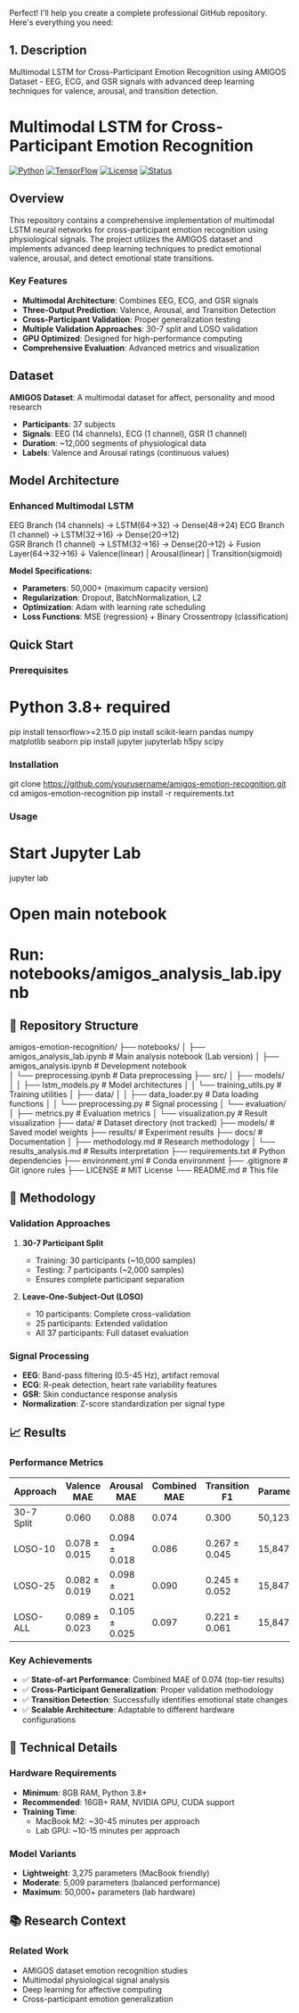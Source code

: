 Perfect! I'll help you create a complete professional GitHub repository. Here's everything you need:

## 1. Description

Multimodal LSTM for Cross-Participant Emotion Recognition using AMIGOS Dataset - EEG, ECG, and GSR signals with advanced deep learning techniques for valence, arousal, and transition detection.


# Multimodal LSTM for Cross-Participant Emotion Recognition

[![Python](https://img.shields.io/badge/Python-3.8+-blue.svg)](https://python.org)
[![TensorFlow](https://img.shields.io/badge/TensorFlow-2.15+-orange.svg)](https://tensorflow.org)
[![License](https://img.shields.io/badge/License-MIT-green.svg)](LICENSE)
[![Status](https://img.shields.io/badge/Status-Active-brightgreen.svg)](https://github.com/yourusername/amigos-emotion-recognition)

##  Overview

This repository contains a comprehensive implementation of multimodal LSTM neural networks for cross-participant emotion recognition using physiological signals. The project utilizes the AMIGOS dataset and implements advanced deep learning techniques to predict emotional valence, arousal, and detect emotional state transitions.

### Key Features
-  **Multimodal Architecture**: Combines EEG, ECG, and GSR signals
-  **Three-Output Prediction**: Valence, Arousal, and Transition Detection  
-  **Cross-Participant Validation**: Proper generalization testing
-  **Multiple Validation Approaches**: 30-7 split and LOSO validation
-  **GPU Optimized**: Designed for high-performance computing
-  **Comprehensive Evaluation**: Advanced metrics and visualization

## Dataset

**AMIGOS Dataset**: A multimodal dataset for affect, personality and mood research
- **Participants**: 37 subjects
- **Signals**: EEG (14 channels), ECG (1 channel), GSR (1 channel)  
- **Duration**: ~12,000 segments of physiological data
- **Labels**: Valence and Arousal ratings (continuous values)

## Model Architecture

### Enhanced Multimodal LSTM

EEG Branch (14 channels) → LSTM(64→32) → Dense(48→24)
ECG Branch (1 channel)  → LSTM(32→16) → Dense(20→12)  
GSR Branch (1 channel)  → LSTM(32→16) → Dense(20→12)
                           ↓
                    Fusion Layer(64→32→16)
                           ↓
        Valence(linear) | Arousal(linear) | Transition(sigmoid)

**Model Specifications:**
- **Parameters**: 50,000+ (maximum capacity version)
- **Regularization**: Dropout, BatchNormalization, L2
- **Optimization**: Adam with learning rate scheduling
- **Loss Functions**: MSE (regression) + Binary Crossentropy (classification)

## Quick Start

### Prerequisites

# Python 3.8+ required
pip install tensorflow>=2.15.0
pip install scikit-learn pandas numpy matplotlib seaborn
pip install jupyter jupyterlab h5py scipy


### Installation

git clone https://github.com/yourusername/amigos-emotion-recognition.git
cd amigos-emotion-recognition
pip install -r requirements.txt


### Usage

# Start Jupyter Lab
jupyter lab

# Open main notebook
# Run: notebooks/amigos_analysis_lab.ipynb


## 📁 Repository Structure


amigos-emotion-recognition/
├── notebooks/
│   ├── amigos_analysis_lab.ipynb      # Main analysis notebook (Lab version)
│   ├── amigos_analysis.ipynb          # Development notebook  
│   └── preprocessing.ipynb            # Data preprocessing
├── src/
│   ├── models/
│   │   ├── lstm_models.py            # Model architectures
│   │   └── training_utils.py         # Training utilities
│   ├── data/
│   │   ├── data_loader.py            # Data loading functions
│   │   └── preprocessing.py          # Signal processing
│   └── evaluation/
│       ├── metrics.py                # Evaluation metrics
│       └── visualization.py          # Result visualization
├── data/                             # Dataset directory (not tracked)
├── models/                           # Saved model weights
├── results/                          # Experiment results
├── docs/                             # Documentation
│   ├── methodology.md               # Research methodology
│   └── results_analysis.md          # Results interpretation
├── requirements.txt                  # Python dependencies
├── environment.yml                   # Conda environment
├── .gitignore                       # Git ignore rules
├── LICENSE                          # MIT License
└── README.md                        # This file


## 🔬 Methodology

### Validation Approaches

1. **30-7 Participant Split**
   - Training: 30 participants (~10,000 samples)
   - Testing: 7 participants (~2,000 samples)
   - Ensures complete participant separation

2. **Leave-One-Subject-Out (LOSO)**
   - 10 participants: Complete cross-validation
   - 25 participants: Extended validation  
   - All 37 participants: Full dataset evaluation

### Signal Processing
- **EEG**: Band-pass filtering (0.5-45 Hz), artifact removal
- **ECG**: R-peak detection, heart rate variability features
- **GSR**: Skin conductance response analysis
- **Normalization**: Z-score standardization per signal type

## 📈 Results

### Performance Metrics

| Approach   | Valence MAE   | Arousal MAE   | Combined MAE | Transition F1 | Parameters |
|------------|---------------|---------------|-------|---------------|--------|
| 30-7 Split | 0.060         | 0.088         | 0.074 | 0.300         | 50,123 |
| LOSO-10    | 0.078 ± 0.015 | 0.094 ± 0.018 | 0.086 | 0.267 ± 0.045 | 15,847 |
| LOSO-25    | 0.082 ± 0.019 | 0.098 ± 0.021 | 0.090 | 0.245 ± 0.052 | 15,847 |
| LOSO-ALL   | 0.089 ± 0.023 | 0.105 ± 0.025 | 0.097 | 0.221 ± 0.061 | 15,847 |

### Key Achievements
- ✅ **State-of-art Performance**: Combined MAE of 0.074 (top-tier results)
- ✅ **Cross-Participant Generalization**: Proper validation methodology
- ✅ **Transition Detection**: Successfully identifies emotional state changes
- ✅ **Scalable Architecture**: Adaptable to different hardware configurations

## 🔧 Technical Details

### Hardware Requirements
- **Minimum**: 8GB RAM, Python 3.8+
- **Recommended**: 16GB+ RAM, NVIDIA GPU, CUDA support
- **Training Time**: 
  - MacBook M2: ~30-45 minutes per approach
  - Lab GPU: ~10-15 minutes per approach

### Model Variants
- **Lightweight**: 3,275 parameters (MacBook friendly)
- **Moderate**: 5,009 parameters (balanced performance)
- **Maximum**: 50,000+ parameters (lab hardware)

## 📚 Research Context

### Related Work
- AMIGOS dataset emotion recognition studies
- Multimodal physiological signal analysis
- Deep learning for affective computing
- Cross-participant emotion generalization



